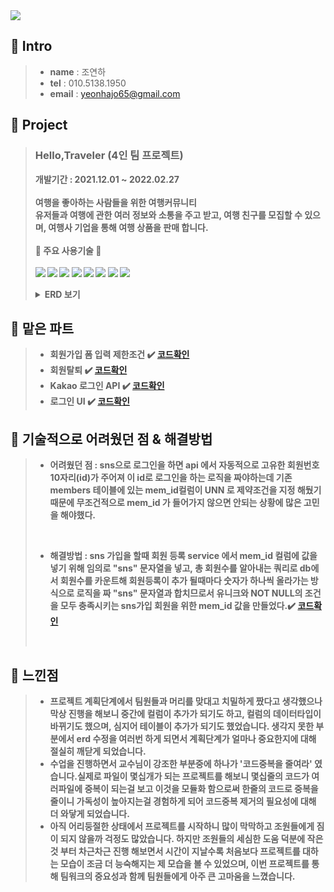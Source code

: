 
<img src="https://capsule-render.vercel.app/api?type=Waving&color=FFE400&height=180&section=header&text=Hello,Traveler&fontSize=50" />
<br>

 ## :pushpin: Intro
>+ <b>name</b> : 조연하
>+ <b>tel</b> : 010.5138.1950
>+ <b>email</b> : <yeonhajo65@gmail.com>


 ## :pushpin: Project 
> ### <b>Hello,Traveler<b> (4인 팀 프로젝트)<br>
>개발기간 : 2021.12.01 ~ 2022.02.27 <br>
><br>
> 여행을 좋아하는 사람들을 위한 여행커뮤니티<br>
> 유저들과 여행에 관한 여러 정보와 소통을 주고 받고, 여행 친구를 모집할 수 있으며, 여행사 기업을 통해 여행 상품을 판매 합니다.<br>
> <br>
>:punch: <b>주요 사용기술</b> :punch:<br>
><br>
><img src="https://img.shields.io/badge/java-007396?style=for-the-badge&logo=java&logoColor=white"></a>
><img src="https://img.shields.io/badge/html5-E34F26?style=for-the-badge&logo=html5&logoColor=white"></a>
><img src="https://img.shields.io/badge/javascript-F7DF1E?style=for-the-badge&logo=javascript&logoColor=black"></a>
><img src="https://img.shields.io/badge/css-1572B6?style=for-the-badge&logo=css3&logoColor=white"></a>
><img src="https://img.shields.io/badge/spring-6DB33F?style=for-the-badge&logo=spring&logoColor=white"></a>
><img src="https://img.shields.io/badge/JSON-000000?style=for-the-badge&logo=JSON&logoColor=white"></a>
><img src="https://img.shields.io/badge/Oracle-F80000?style=for-the-badge&logo=Oracle&logoColor=white"></a>
><img src="https://img.shields.io/badge/jQuery-0769AD?style=for-the-badge&logo=jQuery&logoColor=white"></a>
><br>
><details>
><summary>ERD 보기</summary>
><img width="100%" src="https://user-images.githubusercontent.com/86191913/161224756-37aaf2e2-b97f-4be4-b4c9-75d3b97a9b32.jpeg"/>
>
></details>

## :pushpin: 맡은 파트
>
>+ 회원가입 폼 입력 제한조건 :heavy_check_mark: [코드확인](https://github.com/YHDA0605/Portfolio/blob/604d63884ef6e3312068a31fe026e144644c1a9c/src/main/webapp/resources/js/regist.js#L83)
>+ 회원탈퇴 :heavy_check_mark: [코드확인](https://github.com/YHDA0605/Portfolio/blob/9dc1823fb54c116b299e9556d76acb2863367934/src/main/java/com/teamHT/helloTraveler/HomeController.java#L256)
>+ Kakao 로그인 API  :heavy_check_mark: [코드확인](https://github.com/YHDA0605/Portfolio/blob/68cb76ff3250b539c1f522f3594d4ad9b99d9fb8/src/main/java/com/teamHT/helloTraveler/KakaoController.java#L1)
>+ 로그인 UI :heavy_check_mark: [코드확인](https://github.com/YeonHaJo/Portfolio/blob/b049f2dcdc5af9dfd937d24561edfedf8c5720af/src/main/webapp/WEB-INF/views/regist/registNormal.jsp#L1)

## :pushpin: 기술적으로 어려웠던 점 & 해결방법
>+ 어려웠던 점 : sns으로 로그인을 하면 api 에서 자동적으로 고유한 회원번호10자리(id)가 주어져 이 id로 로그인을 하는 로직을 짜야하는데  기존 members 테이블에 있는 mem_id컬럼이 UNN 로 제약조건을 지정 해뒀기 때문에 무조건적으로 mem_id 가 들어가지 않으면 안되는 상황에 많은 고민을 해야했다.
><br>
>
>+ 해결방법 : sns 가입을 할때 회원 등록 service 에서 mem_id 컬럼에 값을 넣기 위해 임의로 "sns" 문자열을 넣고, 총 회원수를 알아내는 쿼리로 db에서 회원수를 카운트해 회원등록이 추가 될때마다 숫자가 하나씩 올라가는 방식으로 로직을 짜 "sns" 문자열과 합치므로서 유니크와 NOT NULL의 조건을 모두 충족시키는 sns가입 회원을 위한 mem_id 값을 만들었다.:heavy_check_mark: [코드확인](https://github.com/YeonHaJo/Portfolio/blob/eaf132348b76a228b2e30e9a81c704cf130c22f1/src/main/java/com/teamHT/helloTraveler/Svc/MembersServiceImpl.java#L229)
><br>
## :pushpin: 느낀점
>+ 프로젝트 계획단계에서 팀원들과 머리를 맞대고 치밀하게 짰다고 생각했으나 막상 진행을 해보니 중간에 컬럼이 추가가 되기도 하고, 컬럼의 데이터타입이 바뀌기도 했으며, 심지어 테이블이 추가가 되기도 했었습니다. 생각지 못한 부분에서 erd 수정을 여러번 하게 되면서 계획단계가 얼마나 중요한지에 대해 절실히 깨닫게 되었습니다.
>+ 수업을 진행하면서 교수님이 강조한 부분중에 하나가 '코드중복을 줄여라' 였습니다.실제로 파일이 몇십개가 되는 프로젝트를 해보니 몇십줄의 코드가 여러파일에 중복이 되는걸 보고 이것을 모듈화 함으로써 한줄의 코드로 중복을 줄이니 가독성이 높아지는걸 경험하게 되어 코드중복 제거의 필요성에 대해 더 와닿게 되었습니다.
>+ 아직 어리둥절한 상태에서 프로젝트를 시작하니 많이 막막하고 조원들에게 짐이 되지 않을까 걱정도 많았습니다. 하지만 조원들의 세심한 도움 덕분에 작은 것 부터 차근차근 진행 해보면서 시간이 지날수록 처음보다 프로젝트를 대하는 모습이 조금 더 능숙해지는 제 모습을 볼 수 있었으며, 이번 프로젝트를 통해 팀워크의 중요성과 함께 팀원들에게 아주 큰 고마움을 느꼈습니다.

